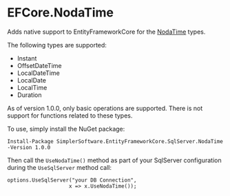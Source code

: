 # EFCore.NodaTime

Adds native support to EntityFrameworkCore for the [NodaTime](https://nodatime.org/) types.

The following types are supported:
* Instant
* OffsetDateTime
* LocalDateTime
* LocalDate
* LocalTime
* Duration

As of version 1.0.0, only basic operations are supported.  There is not support for functions related to these types.

To use, simply install the NuGet package:
```
Install-Package SimplerSoftware.EntityFrameworkCore.SqlServer.NodaTime -Version 1.0.0
```

Then call the `UseNodaTime()` method as part of your SqlServer configuration during the `UseSqlServer` method call:
```
options.UseSqlServer("your DB Connection",
                    x => x.UseNodaTime());
```
